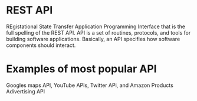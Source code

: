 # REST API
REgistational State Transfer Application Programming Interface that is the full spelling of the REST API. API is a set of routines, protocols, and tools for building software applications. Basically, an API specifies how software components should interact.

# Examples of most popular API
Googles maps API, YouTube APIs, Twitter APi, and Amazon Products Adivertising API